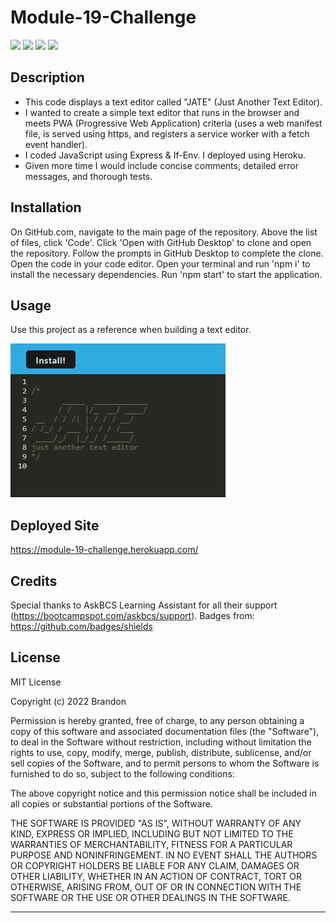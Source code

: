 # Module-19-Challenge

![](https://img.shields.io/badge/Created%20by-Brandon%20Krussow-blue?style=for-the-badge) ![](https://img.shields.io/badge/npm%20package-express-orange?style=flat-square&logo=npm) ![](https://img.shields.io/badge/npm%20package-ifenv-green?style=flat-square&logo=npm) ![](https://img.shields.io/badge/License-MIT-yellow?style=flat-square) 

## Description

- This code displays a text editor called "JATE" (Just Another Text Editor).
- I wanted to create a simple text editor that runs in the browser and meets PWA (Progressive Web Application) criteria (uses a web manifest file, is served using https, and registers a service worker with a fetch event handler). 
- I coded JavaScript using Express & If-Env. I deployed using Heroku. 
- Given more time I would include concise comments, detailed error messages, and thorough tests.

## Installation

On GitHub.com, navigate to the main page of the repository. Above the list of files, click 'Code'. Click 'Open with GitHub Desktop' to clone and open the repository. Follow the prompts in GitHub Desktop to complete the clone. Open the code in your code editor. Open your terminal and run 'npm i' to install the necessary dependencies. Run 'npm start' to start the application. 

## Usage

Use this project as a reference when building a text editor.

![image](/assets/Screenshot%202023-03-29%20154723.jpg)

## Deployed Site

https://module-19-challenge.herokuapp.com/ 

## Credits

Special thanks to AskBCS Learning Assistant for all their support (https://bootcampspot.com/askbcs/support). Badges from: https://github.com/badges/shields 

## License

MIT License

Copyright (c) 2022 Brandon

Permission is hereby granted, free of charge, to any person obtaining a copy
of this software and associated documentation files (the "Software"), to deal
in the Software without restriction, including without limitation the rights
to use, copy, modify, merge, publish, distribute, sublicense, and/or sell
copies of the Software, and to permit persons to whom the Software is
furnished to do so, subject to the following conditions:

The above copyright notice and this permission notice shall be included in all
copies or substantial portions of the Software.

THE SOFTWARE IS PROVIDED "AS IS", WITHOUT WARRANTY OF ANY KIND, EXPRESS OR
IMPLIED, INCLUDING BUT NOT LIMITED TO THE WARRANTIES OF MERCHANTABILITY,
FITNESS FOR A PARTICULAR PURPOSE AND NONINFRINGEMENT. IN NO EVENT SHALL THE
AUTHORS OR COPYRIGHT HOLDERS BE LIABLE FOR ANY CLAIM, DAMAGES OR OTHER
LIABILITY, WHETHER IN AN ACTION OF CONTRACT, TORT OR OTHERWISE, ARISING FROM,
OUT OF OR IN CONNECTION WITH THE SOFTWARE OR THE USE OR OTHER DEALINGS IN THE
SOFTWARE.

---